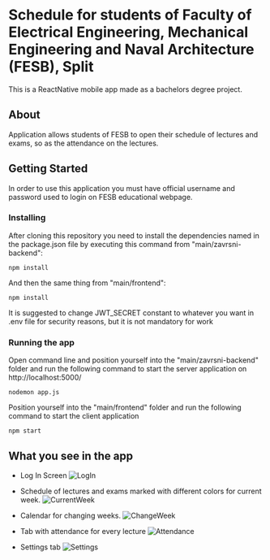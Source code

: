 # Schedule for students of Faculty of Electrical Engineering, Mechanical Engineering and Naval Architecture (FESB), Split

This is a ReactNative mobile app made as a bachelors degree project.

## About

Application allows students of FESB to open their schedule of lectures and exams, so as the attendance on the lectures.


## Getting Started

In order to use this application you must have official username and password used to login on FESB educational webpage.

### Installing
After cloning this repository you need to install the dependencies named in the package.json file by executing this command from "main/zavrsni-backend":
```
npm install
````

And then the same thing from "main/frontend":
```
npm install
````

It is suggested to change JWT_SECRET constant to whatever you want in .env file for security reasons, but it is not mandatory for work

### Running the app
Open command line and position yourself into the "main/zavrsni-backend" folder and run the following command to start the server application on http://localhost:5000/
```
nodemon app.js
````

Position yourself into the "main/frontend" folder and run the following command to start the client application
```
npm start
````

## What you see in the app

- Log In Screen
![LogIn](https://user-images.githubusercontent.com/33469261/144134571-70bc6b98-478d-4d71-af69-51744dd16760.png)

- Schedule of lectures and exams marked with different colors for current week.
![CurrentWeek](https://user-images.githubusercontent.com/33469261/144134459-3a528c82-9b18-451e-a979-f48faa629d08.png)

- Calendar for changing weeks.
![ChangeWeek](https://user-images.githubusercontent.com/33469261/144134378-2a416480-0410-4d95-8c35-5462b467d1a8.png)

- Tab with attendance for every lecture
![Attendance](https://user-images.githubusercontent.com/33469261/144134678-2b06146a-8380-4506-9e6d-c98866064a50.png)

- Settings tab
![Settings](https://user-images.githubusercontent.com/33469261/144134780-8d6d91a2-f5b7-4cc4-b613-3f41a0fb8b07.png)

